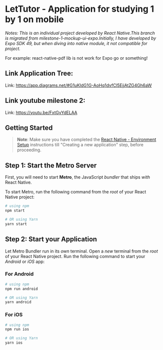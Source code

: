 # LetTutor - Application for studying 1 by 1 on mobile

_*Notes: This is an individual project developed by React Native.This branch is migrated from milestone-1-mockup-ui-expo.Initially, I have developed by Expo SDK 49, but when diving into native module, it not compatible for project.*_

For example: react-native-pdf lib is not work for Expo go or something!

## Link Application Tree:

Link: https://app.diagrams.net/#G1uKldG1G-AoHq1dvfCl5EjjAtZG4Gh6aW

## Link youtube milestone 2:

Link: https://youtu.be/FxtGvYdELAA

## Getting Started

> **Note**: Make sure you have completed the [React Native - Environment Setup](https://reactnative.dev/docs/environment-setup) instructions till "Creating a new application" step, before proceeding.

## Step 1: Start the Metro Server

First, you will need to start **Metro**, the JavaScript _bundler_ that ships _with_ React Native.

To start Metro, run the following command from the _root_ of your React Native project:

```bash
# using npm
npm start

# OR using Yarn
yarn start
```

## Step 2: Start your Application

Let Metro Bundler run in its _own_ terminal. Open a _new_ terminal from the _root_ of your React Native project. Run the following command to start your _Android_ or _iOS_ app:

### For Android

```bash
# using npm
npm run android

# OR using Yarn
yarn android
```

### For iOS

```bash
# using npm
npm run ios

# OR using Yarn
yarn ios
```
